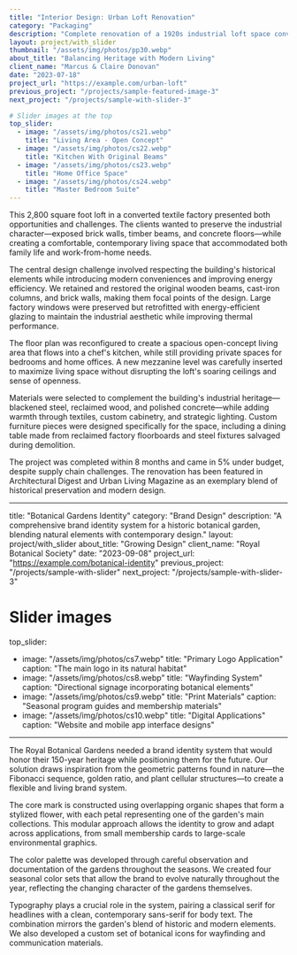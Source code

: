 ```yaml
---
title: "Interior Design: Urban Loft Renovation"
category: "Packaging"
description: "Complete renovation of a 1920s industrial loft space converted into a modern living and working environment."
layout: project/with_slider
thumbnail: "/assets/img/photos/pp30.webp"
about_title: "Balancing Heritage with Modern Living"
client_name: "Marcus & Claire Donovan"
date: "2023-07-18"
project_url: "https://example.com/urban-loft"
previous_project: "/projects/sample-featured-image-3"
next_project: "/projects/sample-with-slider-3"

# Slider images at the top
top_slider:
  - image: "/assets/img/photos/cs21.webp"
    title: "Living Area - Open Concept"
  - image: "/assets/img/photos/cs22.webp"
    title: "Kitchen With Original Beams"
  - image: "/assets/img/photos/cs23.webp"
    title: "Home Office Space"
  - image: "/assets/img/photos/cs24.webp"
    title: "Master Bedroom Suite"
---
```


This 2,800 square foot loft in a converted textile factory presented both opportunities and challenges. The clients wanted to preserve the industrial character—exposed brick walls, timber beams, and concrete floors—while creating a comfortable, contemporary living space that accommodated both family life and work-from-home needs.

The central design challenge involved respecting the building's historical elements while introducing modern conveniences and improving energy efficiency. We retained and restored the original wooden beams, cast-iron columns, and brick walls, making them focal points of the design. Large factory windows were preserved but retrofitted with energy-efficient glazing to maintain the industrial aesthetic while improving thermal performance.

The floor plan was reconfigured to create a spacious open-concept living area that flows into a chef's kitchen, while still providing private spaces for bedrooms and home offices. A new mezzanine level was carefully inserted to maximize living space without disrupting the loft's soaring ceilings and sense of openness.

Materials were selected to complement the building's industrial heritage—blackened steel, reclaimed wood, and polished concrete—while adding warmth through textiles, custom cabinetry, and strategic lighting. Custom furniture pieces were designed specifically for the space, including a dining table made from reclaimed factory floorboards and steel fixtures salvaged during demolition.

The project was completed within 8 months and came in 5% under budget, despite supply chain challenges. The renovation has been featured in Architectural Digest and Urban Living Magazine as an exemplary blend of historical preservation and modern design.

---
title: "Botanical Gardens Identity"
category: "Brand Design"
description: "A comprehensive brand identity system for a historic botanical garden, blending natural elements with contemporary design."
layout: project/with_slider
about_title: "Growing Design"
client_name: "Royal Botanical Society"
date: "2023-09-08"
project_url: "https://example.com/botanical-identity"
previous_project: "/projects/sample-with-slider"
next_project: "/projects/sample-with-slider-3"

# Slider images
top_slider:
  - image: "/assets/img/photos/cs7.webp"
    title: "Primary Logo Application"
    caption: "The main logo in its natural habitat"
  - image: "/assets/img/photos/cs8.webp"
    title: "Wayfinding System"
    caption: "Directional signage incorporating botanical elements"
  - image: "/assets/img/photos/cs9.webp"
    title: "Print Materials"
    caption: "Seasonal program guides and membership materials"
  - image: "/assets/img/photos/cs10.webp"
    title: "Digital Applications"
    caption: "Website and mobile app interface designs"
---

The Royal Botanical Gardens needed a brand identity system that would honor their 150-year heritage while positioning them for the future. Our solution draws inspiration from the geometric patterns found in nature—the Fibonacci sequence, golden ratio, and plant cellular structures—to create a flexible and living brand system.

The core mark is constructed using overlapping organic shapes that form a stylized flower, with each petal representing one of the garden's main collections. This modular approach allows the identity to grow and adapt across applications, from small membership cards to large-scale environmental graphics.

The color palette was developed through careful observation and documentation of the gardens throughout the seasons. We created four seasonal color sets that allow the brand to evolve naturally throughout the year, reflecting the changing character of the gardens themselves.

Typography plays a crucial role in the system, pairing a classical serif for headlines with a clean, contemporary sans-serif for body text. The combination mirrors the garden's blend of historic and modern elements. We also developed a custom set of botanical icons for wayfinding and communication materials.